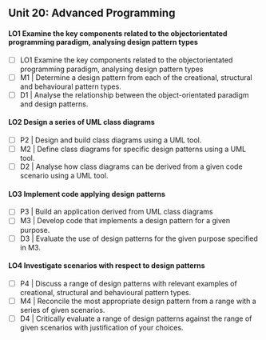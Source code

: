 ## Unit 20: Advanced Programming

#### LO1 Examine the key components related to the objectorientated programming paradigm, analysing design pattern types
- [ ] LO1 Examine the key components related to the objectorientated programming paradigm, analysing design pattern types
- [ ] M1 | Determine a design pattern from each of the creational, structural and behavioural pattern types.
- [ ] D1 | Analyse the relationship between the object-orientated paradigm and design patterns.

#### LO2 Design a series of UML class diagrams
- [ ] P2 | Design and build class diagrams using a UML tool.
- [ ] M2 | Define class diagrams for specific design patterns using a UML tool.
- [ ] D2 | Analyse how class diagrams can be derived from a given code scenario using a UML tool.

#### LO3 Implement code applying design patterns 
- [ ] P3 | Build an application derived from UML class diagrams
- [ ] M3 | Develop code that implements a design pattern for a given purpose.
- [ ] D3 | Evaluate the use of design patterns for the given purpose specified in M3.

#### LO4 Investigate scenarios with respect to design patterns
- [ ] P4 | Discuss a range of design patterns with relevant examples of creational,  structural and behavioural pattern types.
- [ ] M4 | Reconcile the most appropriate design pattern from a range with a series  of given scenarios.
- [ ] D4 | Critically evaluate a range of design patterns against the range of given  scenarios with justification of your choices.
